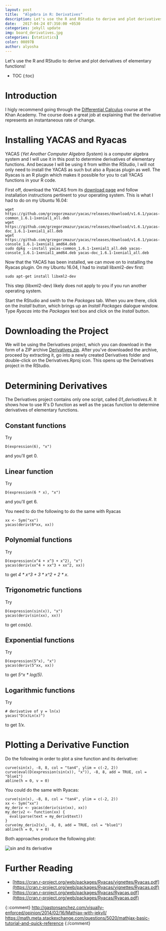```yaml
---
layout: post
title:  "Algebra in R: Derivatives"
description: Let's use the R and RStudio to derive and plot derivatives of elementary functions!
date:   2017-04-24 07:3S0:00 +0530
categories: jekyll update
img: board_derivatives.jpg
categories: [statistics]
color: 00897B
author: alyosha
---
```


Let's use the R and RStudio to derive and plot derivatives of elementary functions!

* TOC
{:toc}

# Introduction

I higly recommend going through the [Differential Calculus](https://www.khanacademy.org/math/differential-calculus/derivative-intro-dc/intro-to-diff-calculus-dc/v/newton-leibniz-and-usain-bolt) course at the Khan Academy. The course does a great job at explaining that the derivative represents an instantaneous rate of change.

# Installing YACAS and Ryacas

YACAS (*Yet Another Computer Algebra System*) is a computer algebra system and I will use it in this post to determine derivatives of elementary functions. And because I will be using it from within the RStudio, I will not only need to install the YACAS as such but also a Ryacas plugin as well. The Ryacas is an R plugin which makes it possible for you to call YACAS functions in your R code.

First off, download the YACAS from its [download page](http://www.yacas.org/getting_started/downloads/) and follow installation instructions pertinent to your operating system. This is what I had to do on my Ubuntu 16.04:

```script
wget https://github.com/grzegorzmazur/yacas/releases/download/v1.6.1/yacas-common_1.6.1-1xenial1_all.deb
wget https://github.com/grzegorzmazur/yacas/releases/download/v1.6.1/yacas-doc_1.6.1-1xenial1_all.deb
wget https://github.com/grzegorzmazur/yacas/releases/download/v1.6.1/yacas-console_1.6.1-1xenial1_amd64.deb
sudo dpkg --install yacas-common_1.6.1-1xenial1_all.deb yacas-console_1.6.1-1xenial1_amd64.deb yacas-doc_1.6.1-1xenial1_all.deb
```

Now that the YACAS has been installed, we can move on to installing the Ryacas plugin. On my Ubuntu 16.04, I had to install libxml2-dev first:

```script
sudo apt-get install libxml2-dev
```

This step (libxml2-dev) likely does not apply to you if you run another operating system.

Start the RStudio and swith to the *Packages* tab. When you are there, click on the *Install* button, which brings up an *Install Packages* dialogue window. Type *Ryacas* into the *Packages* text box and click on the *Install* button. 

# Downloading the Project

We will be using the Derivatives project, which you can download in the form of a ZIP archive [Derivatives.zip](https://github.com/alescervenka/pastinak-examples/raw/master/zip/Derivatives.zip). After you've downloaded the archive, proceed by extracting it, go into a newly created Derivatives folder and double-click on the Derivatives.Rproj icon. This opens up the Derivatives project in the RStudio.

# Determining Derivatives

The Derivatives project contains only one script, called *01_derivatives.R*. It shows how to use R's D function as well as the yacas function to determine derivatives of elementary functions. 

## Constant functions

Try 

```script
D(expression(6), "x")
```

and you'll get 0.

## Linear function

Try 

```script
D(expression(6 * x), "x")
```

and you'll get 6.

You need to do the following to do the same with Ryacas

```script
xx <- Sym("xx")
yacas(deriv(6*xx, xx))
```

## Polynomial functions

Try 

```script
D(expression(x^4 + x^3 + x^2), "x")
yacas(deriv(xx^4 + xx^3 + xx^2, xx))
```

to get _4 * x^3 + 3 * x^2 + 2 * x_.

## Trigonometric functions

Try

```script
D(expression(sin(x)), "x")
yacas(deriv(sin(xx), xx))
```

to get _cos(x)_.

## Exponential functions

Try 

```script
D(expression(5^x), "x")
yacas(deriv(5^xx, xx))
```

to get _5^x * log(5)_.

## Logarithmic functions

Try 

```script
# derivative of y = ln(x)
yacas("D(x)Ln(x)")
```

to get _1/x_.

# Plotting a Derivative Function

Do the following in order to plot a sine function and its derivative:

```script
curve(sin(x), -8, 8, col = "tan4", ylim = c(-2, 2))
curve(eval(D(expression(sin(x)), "x")), -8, 8, add = TRUE, col = "blue1")
abline(h = 0, v = 0)
```

You could do the same with Ryacas:

```script
curve(sin(x), -8, 8, col = "tan4", ylim = c(-2, 2))
xx <- Sym("xx")
my_deriv <- yacas(deriv(sin(xx), xx))
my_deriv2 <- function(xx) {
  eval(parse(text = my_deriv$text))
}
curve(my_deriv2(x), -8, 8, add = TRUE, col = "blue1")
abline(h = 0, v = 0)
```

Both approaches produce the following plot:

![sin and its derivative]({{site.baseurl}}/images-hq/derivatives_sine.jpeg)

# Further Reading

* [https://cran.r-project.org/web/packages/Ryacas/vignettes/Ryacas.pdf](https://cran.r-project.org/web/packages/Ryacas/vignettes/Ryacas.pdf)
* [https://cran.r-project.org/web/packages/Ryacas/Ryacas.pdf](https://cran.r-project.org/web/packages/Ryacas/Ryacas.pdf)


{::comment}
http://gastonsanchez.com/visually-enforced/opinion/2014/02/16/Mathjax-with-jekyll/
https://math.meta.stackexchange.com/questions/5020/mathjax-basic-tutorial-and-quick-reference
{:/comment}